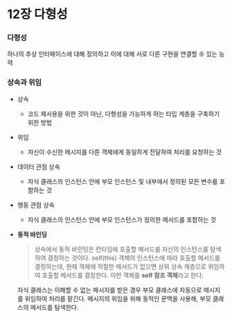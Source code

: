 # 12장 다형성

### 다형성

하나의 추상 인터페이스에 대해 정의하고 이에 대해 서로 다른 구현을 연결할 수 있는 능력

### 상속과 위임

- 상속
    - 코드 재사용을 위한 것이 아닌, 다형성을 가능하게 하는 타입 계층을 구축하기 위한 방법
- 위임
    - 자신이 수신한 메시지를 다른 객체에게 동일하게 전달하여 처리를 요청하는 것
- 데이터 관점 상속
    - 자식 클래스의 인스턴스 안에 부모 인스턴스 및 내부에서 정의된 모든 변수를 포함하는 것
- 행동 관점 상속
    - 자식 클래스의 인스턴스 안에 부모 인스턴스가 정의한 메서드를 포함하는 것
- **동적 바인딩**
    
    > 상속에서 동적 바인딩은 런타임에 호출할 메서드를 자신의 인스턴스를 탐색하여 결정하는 것이다. self(this) 객체의 인스턴스에 따라 호출할 메서드를 결정하는데, 현재 객체에 적절한 메서드가 없으면 상위 상속 계층으로 위임하여 호출할 메서드를 결정한다. 이런 객체를 **self 참조 객체**라고 한다.
    > 
    
    자식 클래스는 이해할 수 없는 메시지를 받은 경우 부모 클래스에 자동으로 메시지를 위임하여 처리를 맡긴다. 메시지의 위임을 위해 동적인 문맥을 사용해, 부모 클래스의 메서드를 탐색한다.